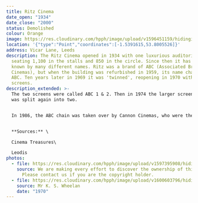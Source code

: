 ```yaml
---
title: Ritz Cinema
date_open: "1934"
date_close: "2000"
status: Demolished
colour: Orange
image: https://res.cloudinary.com/hpph/image/upload/v1596451159/hidinginplainsight/ritzcinema.svg
location: '{"type":"Point","coordinates":[-1.5391615,53.8005526]}'
address: Vicar Lane, Leeds
description: The Ritz Cinema opened in 1934 with one luxurious auditorium,
  seating 1,100 in the stalls and 850 in the circle. Since then it has been
  known by many different names. Ritz was a brand of ABC (Associated British
  Cinemas), but when the building was refurbished in 1959, its name changed to
  ABC. Ten years later in 1969 it was 'twinned', reopening in 1970 with two
  screens.
description_extended: >-
  The two screens were called ABC 1 & 2. Then in 1974 the larger screen, ABC 2,
  was split again into two.


  In 1986, the ABC chain was taken over by Cannon Cinemas, who were themselves taken over by MGM in 1993, so the cinema changed its name each time. By 1998 it had become the ABC once again. 


  **Sources:** \

  Cinema Treasures\

  Leodis
photos:
  - file: https://res.cloudinary.com/hpph/image/upload/v1597395908/hidinginplainsight/Ritz_Super_Cinema_01.jpg
    source: We are making every effort to discover the ownership of this photo.
      Please contact us if you are the copyright holder.
  - file: https://res.cloudinary.com/hpph/image/upload/v1600603796/hidinginplainsight/Ritz_Super_Cinema_Cannon_ABC_MGM_K._S._Wheelan_20041210_81531924.jpg
    source: Mr K. S. Wheelan
    date: "1970"
---
```

